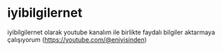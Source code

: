 # iyibilgilernet
iyibilgilernet olarak youtube kanalım ile birlikte faydalı bilgiler aktarmaya çalışıyorum
(https://youtube.com/@eniyisinden)
